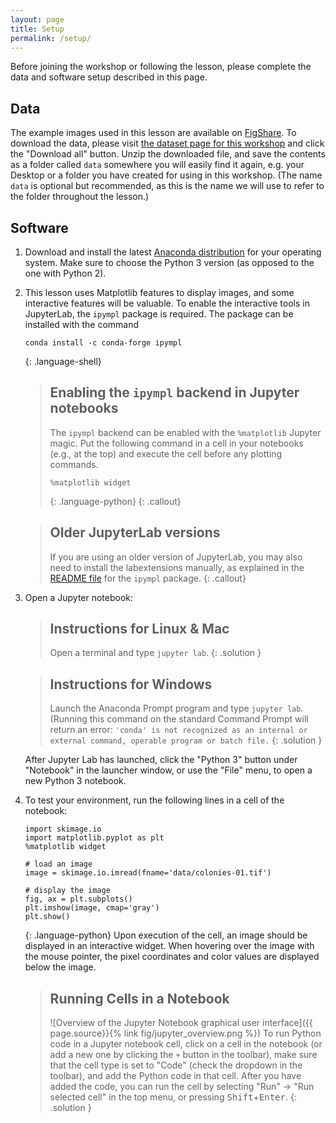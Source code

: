 ```yaml
---
layout: page
title: Setup
permalink: /setup/
---
```


Before joining the workshop or following the lesson, please complete the data and software setup described in this page.


## Data

The example images used in this lesson are available on [FigShare](https://figshare.com/).
To download the data, please visit [the dataset page for this workshop][figshare-data]
and click the "Download all" button.
Unzip the downloaded file, and save the contents as a folder  called `data` somewhere you will easily find it again,
e.g. your Desktop or a folder you have created for using in this workshop.
(The name `data` is optional but recommended, as this is the name we will use to refer to the folder throughout the lesson.)

[figshare-data]: https://figshare.com/articles/dataset/Data_Carpentry_Image_Processing_Data_beta_/19260677


## Software

1. Download and install the latest [Anaconda
   distribution](https://www.anaconda.com/distribution/) for your
   operating system. Make sure to choose the Python 3 version (as
   opposed to the one with Python 2).

2. This lesson uses Matplotlib features to display images, and some
   interactive features will be valuable. To enable the interactive
   tools in JupyterLab, the `ipympl` package is required. The package
   can be installed with the command

   ~~~
   conda install -c conda-forge ipympl
   ~~~
   {: .language-shell}

   > ## Enabling the `ipympl` backend in Jupyter notebooks
   >
   > The `ipympl` backend can be enabled with the `%matplotlib` Jupyter
   > magic. Put the following command in a cell in your notebooks
   > (e.g., at the top) and execute the cell before any plotting commands.
   >
   > ~~~
   > %matplotlib widget
   > ~~~
   > {: .language-python}
   {: .callout}

   > ## Older JupyterLab versions
   >
   > If you are using an older version of JupyterLab, you may also need
   > to install the labextensions manually, as explained in the [README
   > file](https://github.com/matplotlib/ipympl#readme) for the `ipympl`
   > package.
   {: .callout}

3. Open a Jupyter notebook:

   > ## Instructions for Linux & Mac
   >
   > Open a terminal and type `jupyter lab`.
   {: .solution }

   > ## Instructions for Windows
   >
   > Launch the Anaconda Prompt program and type `jupyter lab`.
   > (Running this command on the standard Command Prompt will return an error:
   > `'conda' is not recognized as an internal or external command, operable program or batch file.`
   {: .solution }

   After Jupyter Lab has launched, click the "Python 3" button under "Notebook" in the launcher window,
   or use the "File" menu, to open a new Python 3 notebook.

4. To test your environment, run the following lines in a cell of the notebook:
   ~~~
   import skimage.io
   import matplotlib.pyplot as plt
   %matplotlib widget

   # load an image
   image = skimage.io.imread(fname='data/colonies-01.tif')

   # display the image
   fig, ax = plt.subplots()
   plt.imshow(image, cmap='gray')
   plt.show()
   ~~~
   {: .language-python}
   Upon execution of the cell, an image should be displayed in an interactive widget. When hovering over the image with the mouse pointer, the pixel coordinates and color values are displayed below the image.

   > ## Running Cells in a Notebook
   >
   >
   > ![Overview of the Jupyter Notebook graphical user interface]({{ page.source}}{% link fig/jupyter_overview.png %})
   > To run Python code in a Jupyter notebook cell, click on a cell in the notebook
   > (or add a new one by clicking the `+` button in the toolbar),
   > make sure that the cell type is set to "Code" (check the dropdown in the toolbar),
   > and add the Python code in that cell.
   > After you have added the code,
   > you can run the cell by selecting "Run" -> "Run selected cell" in the top menu,
   > or pressing <kbd>Shift</kbd>+<kbd>Enter</kbd>.
   {: .solution }
